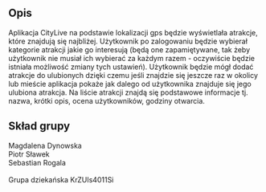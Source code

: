 <h2>Opis</h2>
Aplikacja CityLive na podstawie lokalizacji gps będzie wyświetlała atrakcje, które znajdują się najbliżej. Użytkownik po zalogowaniu będzie wybierał kategorie atrakcji jakie go interesują (będą one zapamiętywane, tak żeby użytkownik nie musiał ich wybierać za każdym razem - oczywiście będzie istniała możliwość zmiany tych ustawień). Użytkownik będzie mógł dodać atrakcje do ulubionych dzięki czemu jeśli znajdzie się jeszcze raz w okolicy lub mieście aplikacja pokaże jak dalego od użytkownika znajduje się jego ulubiona atrakcja. Na liście atrakcji znajdą się podstawowe informacje tj. nazwa, krótki opis, ocena użytkowników, godziny otwarcia.

<h2>Skład grupy</h2>
Magdalena Dynowska<br>
Piotr Sławek <br>
Sebastian Rogala<br>
<br>
Grupa dziekańska KrZUIs4011Si
